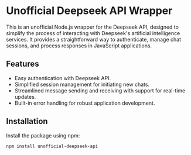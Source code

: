 # Unofficial Deepseek API Wrapper

This is an unofficial Node.js wrapper for the Deepseek API, designed to simplify the process of interacting with Deepseek's artificial intelligence services. It provides a straightforward way to authenticate, manage chat sessions, and process responses in JavaScript applications.

## Features

- Easy authentication with Deepseek API.
- Simplified session management for initiating new chats.
- Streamlined message sending and receiving with support for real-time updates.
- Built-in error handling for robust application development.

## Installation

Install the package using npm:

```bash
npm install unofficial-deepseek-api
